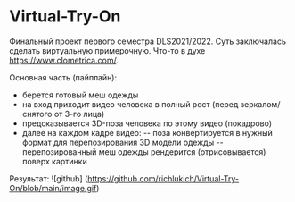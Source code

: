 # Virtual-Try-On
Финальный проект первого семестра DLS2021/2022. Суть заключалась сделать виртуальную примерочную. Что-то в духе https://www.clometrica.com/.


Основная часть (пайплайн):
- берется готовый меш одежды
- на вход приходит видео человека в полный 
рост (перед зеркалом/снятого от 3-го лица)
- предсказывается 3D-поза человека 
по этому видео (покадрово)
- далее на каждом кадре видео:
-- поза конвертируется в нужный 
формат для перепозирования 3D 
модели одежды 
-- перепозированный меш одежды 
рендерится (отрисовывается) поверх 
картинки


Результат: ![github] (https://github.com/richlukich/Virtual-Try-On/blob/main/image.gif)
